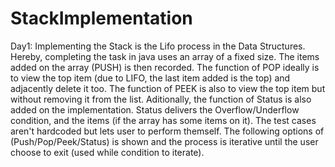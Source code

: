 # StackImplementation
Day1:
Implementing the Stack is the Lifo process in the Data Structures. Hereby,
completing the task in java uses an array of a fixed size. The items added
on the array (PUSH) is then recorded. The function of POP ideally is to view
the top item (due to LIFO, the last item added is the top) and adjacently 
delete it too. The function of PEEK is also to view the top item but without
removing it from the list.
Aditionally, the function of Status is also added on the implementation. Status
delivers the Overflow/Underflow condition, and the items (if the array has some items on it).
The test cases aren't hardcoded but lets user to perform themself.
The following options of (Push/Pop/Peek/Status) is shown and the process is
iterative until the user choose to exit (used while condition to iterate).
